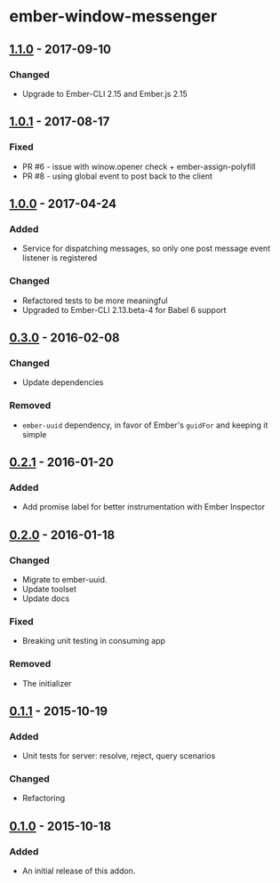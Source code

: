 # ember-window-messenger

## [1.1.0] - 2017-09-10
### Changed
- Upgrade to Ember-CLI 2.15 and Ember.js 2.15

## [1.0.1] - 2017-08-17
### Fixed
- PR #6 - issue with winow.opener check + ember-assign-polyfill
- PR #8 - using global event to post back to the client

## [1.0.0] - 2017-04-24
### Added
- Service for dispatching messages, so only one post message event listener is registered

### Changed
- Refactored tests to be more meaningful
- Upgraded to Ember-CLI 2.13.beta-4 for Babel 6 support

## [0.3.0] - 2016-02-08
### Changed
- Update dependencies

### Removed
- `ember-uuid` dependency, in favor of Ember's `guidFor` and keeping it simple

## [0.2.1] - 2016-01-20
### Added
- Add promise label for better instrumentation with Ember Inspector

## [0.2.0] - 2016-01-18
### Changed
- Migrate to ember-uuid.
- Update toolset
- Update docs

### Fixed
- Breaking unit testing in consuming app

### Removed
- The initializer

## [0.1.1] - 2015-10-19
### Added
- Unit tests for server: resolve, reject, query scenarios

### Changed
- Refactoring

## [0.1.0] - 2015-10-18
### Added
- An initial release of this addon.

[1.1.0]: https://github.com/raido/ember-window-messenger/compare/v1.0.1...v1.1.0
[1.0.1]: https://github.com/raido/ember-window-messenger/compare/v1.0.0...v1.0.1
[1.0.0]: https://github.com/raido/ember-window-messenger/compare/v0.3.0...v1.0.0
[0.3.0]: https://github.com/raido/ember-window-messenger/compare/v0.2.1...v0.3.0
[0.2.1]: https://github.com/raido/ember-window-messenger/compare/v0.2.0...v0.2.1
[0.2.0]: https://github.com/raido/ember-window-messenger/compare/v0.1.0...v0.2.0
[0.1.1]: https://github.com/raido/ember-window-messenger/compare/v0.1.0...v0.1.1
[0.1.0]: https://github.com/raido/ember-window-messenger/tree/v0.1.0
